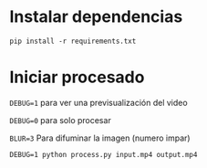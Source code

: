 # Instalar dependencias
`pip install -r requirements.txt`

# Iniciar procesado
`DEBUG=1` para ver una previsualización del video

`DEBUG=0` para solo procesar

`BLUR=3` Para difuminar la imagen (numero impar)

`DEBUG=1 python process.py input.mp4 output.mp4`